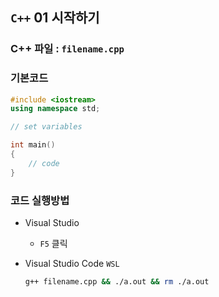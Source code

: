 ## `C++` 01 시작하기

### C++ 파일 : `filename.cpp`

### 기본코드

``` cpp
#include <iostream>
using namespace std;

// set variables

int main()
{
    // code
}
```
### 코드 실행방법
- Visual Studio 
    - `F5` 클릭
- Visual Studio Code `WSL`

    ``` bash
    g++ filename.cpp && ./a.out && rm ./a.out
    ```

